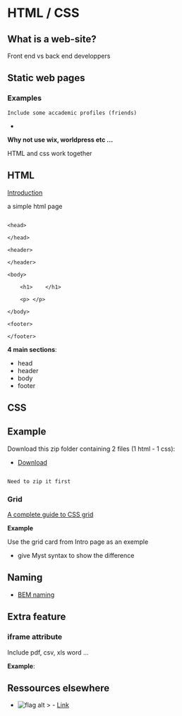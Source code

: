 # HTML / CSS

## What is a web-site?

Front end vs back end developpers

## Static web pages

### Examples

```{note}
Include some accademic profiles (friends)
```

-

**Why not use wix, worldpress etc ...**

HTML and css work together


## HTML

[Introduction](https://html.spec.whatwg.org/dev/introduction.html#background)

a simple html page

```

<head>

</head>

<header>

</header>

<body>

	<h1>	</h1>

	<p>	</p>

</body>

<footer>

</footer>

```

**4 main sections**:

- head
- header
- body
- footer



## CSS




## Example

Download this zip folder containing 2 files (1 html - 1 css):

- [Download](Project/)

```{warning}

Need to zip it first

```

### Grid

[A complete guide to CSS grid](https://css-tricks.com/snippets/css/complete-guide-grid/)

**Example**

Use the grid card from Intro page as an exemple
- give Myst syntax to show the difference



## Naming

- [BEM naming](http://getbem.com/)




## Extra feature

### iframe attribute

Include pdf, csv, xls word ...

**Example**:


    



## Ressources elsewhere

- ![flag alt >](../../../../Docs/Svg_icons/flag-for-flag-france-svgrepo-com.svg) - [Link](https://jenseign.com/)